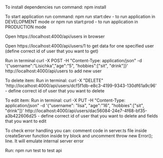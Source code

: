 To install dependencies run command: npm install

To start application run command: 
npm run start:dev - to run application in DEVELOPMENT mode
or 
npm run start:prod - to run application in PRODUCTION mode


Open https://localhost:4000/api/users in browser

Open https://localhost:4000/api/users/1 to get data for one specified user (define correct id of user that you want to get)

Run in terminal curl -X POST -H "Content-Type: application/json" -d '{"username":"Lisichka","age":"5", "hobbies":["sit", "drink"]}' http://localhost:4000/api/users to add new user

To delete item: 
Run in terminal: curl -X "DELETE" 'http://localhost:4000/api/users/dcf5f1db-e8c3-4199-9343-130df61a9c96' - define correct id of user that you want to delete

To edit item: 
Run in terminal: curl -X PUT -H "Content-Type: application/json" -d '{"username": "lisa", "age":"16", "hobbies":["sit", "drink"]}' http://localhost:4000/api/users/dac56084-24e7-4f68-bf35-a3b422606d25 - define correct id of user that you want to delete and fields that you want to edit


To check error handling you can: comment code in server.ts file inside createServer function inside try block and uncomment throw new Error(); line. It will emulate internal server error

Run: npm run test to test api